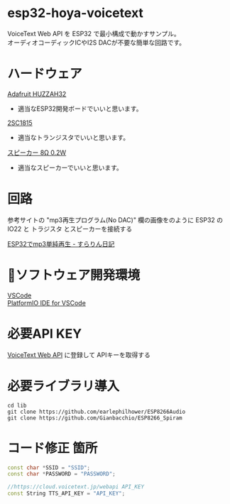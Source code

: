 # esp32-hoya-voicetext
VoiceText Web API を ESP32 で最小構成で動かすサンプル。  
オーディオコーディックICやI2S DACが不要な簡単な回路です。 

# ハードウェア
[Adafruit HUZZAH32](https://learn.adafruit.com/adafruit-huzzah32-esp32-feather)
- 適当なESP32開発ボードでいいと思います。  

[2SC1815](http://akizukidenshi.com/catalog/g/gI-00881/)
- 適当なトランジスタでいいと思います。

[スピーカー 8Ω 0.2W](http://akizukidenshi.com/catalog/g/gP-09012/)
- 適当なスピーカーでいいと思います。

# 回路
参考サイトの "mp3再生プログラム(No DAC)" 欄の画像をのように ESP32 の IO22 と トラジスタ とスピーカーを接続する  

 [ESP32でmp3単純再生 - すらりん日記](https://blog.techlab-xe.net/archives/6026)

# ソフトウェア開発環境
[VSCode](https://code.visualstudio.com/)  
[PlatformIO IDE for VSCode](https://docs.platformio.org/en/latest/ide/vscode.html)

# 必要API KEY
[VoiceText Web API](https://cloud.voicetext.jp/webapi) に登録して APIキーを取得する

# 必要ライブラリ導入
```
cd lib
git clone https://github.com/earlephilhower/ESP8266Audio
git clone https://github.com/Gianbacchio/ESP8266_Spiram
```

# コード修正 箇所
```c++:main.cpp
const char *SSID = "SSID";
const char *PASSWORD = "PASSWORD";

//https://cloud.voicetext.jp/webapi API_KEY
const String TTS_API_KEY = "API_KEY";
```
